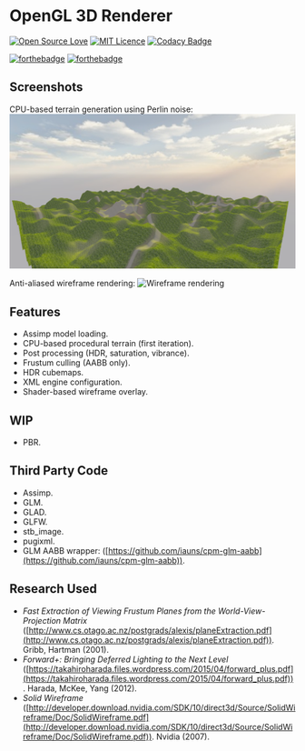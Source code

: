 # OpenGL 3D Renderer

[![Open Source Love](https://badges.frapsoft.com/os/v1/open-source.png?v=103)](https://github.com/ellerbrock/open-source-badges/)
[![MIT Licence](https://badges.frapsoft.com/os/mit/mit.svg?v=103)](https://opensource.org/licenses/mit-license.php)
[![Codacy Badge](https://api.codacy.com/project/badge/Grade/fd7023ebf2e941eeb7d4f67cf9c6ea1f)](https://www.codacy.com/app/htmlboss/OpenGL-Renderer?utm_source=github.com&utm_medium=referral&utm_content=htmlboss/OpenGL-Renderer&utm_campaign=badger)

[![forthebadge](http://forthebadge.com/images/badges/designed-in-ms-paint.svg)](http://forthebadge.com)
[![forthebadge](http://forthebadge.com/images/badges/powered-by-water.svg)](http://forthebadge.com)


## Screenshots
CPU-based terrain generation using Perlin noise:
![Terrain](https://github.com/htmlboss/OpenGL-Renderer/blob/master/MP-APS/img/01.png "Terrain")

Anti-aliased wireframe rendering:
![Wireframe rendering](https://github.com/htmlboss/OpenGL-Renderer/blob/master/MP-APS/img/02.png "Wireframe rendering")

## Features
* Assimp model loading.
* CPU-based procedural terrain (first iteration).
* Post processing (HDR, saturation, vibrance).
* Frustum culling (AABB only).
* HDR cubemaps.
* XML engine configuration.
* Shader-based wireframe overlay.

## WIP
* PBR.

## Third Party Code
* Assimp.
* GLM.
* GLAD.
* GLFW.
* stb_image.
* pugixml.
* GLM AABB wrapper: ([https://github.com/iauns/cpm-glm-aabb](https://github.com/iauns/cpm-glm-aabb)).

## Research Used
*  _Fast Extraction of Viewing Frustum Planes from the World-View-Projection Matrix_ ([http://www.cs.otago.ac.nz/postgrads/alexis/planeExtraction.pdf](http://www.cs.otago.ac.nz/postgrads/alexis/planeExtraction.pdf)). Gribb, Hartman (2001).
* _Forward+: Bringing Deferred Lighting to the Next Level_ ([https://takahiroharada.files.wordpress.com/2015/04/forward_plus.pdf](https://takahiroharada.files.wordpress.com/2015/04/forward_plus.pdf)). Harada, McKee, Yang (2012).
* _Solid Wireframe_ ([http://developer.download.nvidia.com/SDK/10/direct3d/Source/SolidWireframe/Doc/SolidWireframe.pdf](http://developer.download.nvidia.com/SDK/10/direct3d/Source/SolidWireframe/Doc/SolidWireframe.pdf)). Nvidia (2007).
